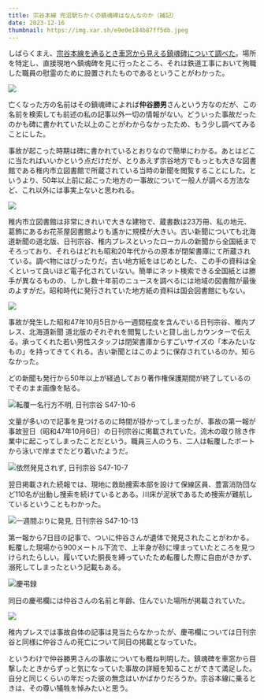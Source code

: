 ```yaml
---
title: 宗谷本線 兜沼駅ちかくの鎮魂碑はなんなのか（補記）
date: 2023-12-16
thumbnail: https://img.xar.sh/e9e0e184b87ff5db.jpeg
---
```


しばらくまえ、[宗谷本線を通るとき車窓から見える鎮魂碑について調べた](/post/1620559753/)。場所を特定し、直接現地へ鎮魂碑を見に行ったところ、それは鉄道工事において殉職した職員の慰霊のために設置されたものであるということがわかった。

![](https://img.xar.sh/i-GXMCMtC-X2.jpg)

亡くなった方の名前はその鎮魂碑によれば**仲谷勝男**さんという方なのだが、この名前を検索しても前述の私の記事以外一切の情報がない。どういった事故だったのかも碑に書かれていた以上のことがわからなかったため、もう少し調べてみることにした。

事故が起こった時期は碑に書かれているとおりなので簡単にわかる。あとはどこに当たればいいかという点だけだが、とりあえず宗谷地方でもっとも大きな図書館である稚内市立図書館で所蔵されている当時の新聞を閲覧することにした。というより、50年以上前に起こった地方の一事故について一般人が調べる方法など、これ以外には事実上ないと思われる。

![](https://img.xar.sh/e9e0e184b87ff5db.jpeg)

稚内市立図書館は非常にきれいで大きな建物で、蔵書数は23万冊、私の地元、葛飾にあるお花茶屋図書館よりも遙かに規模が大きい。古い新聞についても北海道新聞の道北版、日刊宗谷、稚内プレスといったローカルの新聞から全国紙までそろっており、それらはどれも昭和20年代からの原本が閉架書庫にて所蔵されている。調べ物にはぴったりだ。古い地方紙をはじめとした、この手の資料は全くといって良いほど電子化されていない。簡単にネット検索できる全国紙とは勝手が異なるものの、しかし数十年前のニュースを調べるには地域の図書館が最後のよすがだ。昭和時代に発行されていた地方紙の資料は国会図書館にもない。

![](https://img.xar.sh/1bbba1d01906e19d.jpeg)

事故が発生した昭和47年10月5日から一週間程度を含んでいる日刊宗谷、稚内プレス、北海道新聞 道北版のそれぞれを閲覧したいと貸し出しカウンターで伝える。承ってくれた若い男性スタッフは閉架書庫からすごいサイズの「本みたいなもの」を持ってきてくれる。古い新聞とはこのように保存されているのか。知らなかった。

どの新聞も発行から50年以上が経過しており著作権保護期間が終了しているのでそのまま画像を貼る。

![転覆一名行方不明, 日刊宗谷 S47-10-6](https://img.xar.sh/5468fc3a708cb6c8.jpeg)

文量が多いので記事を見つけるのに時間が掛かってしまったが、事故の第一報が事故翌日（昭和47年10月6日）の日刊宗谷に掲載されていた。流木の取り除き作業中に起こってしまったことだという。職員三人のうち、二人は転覆したボートから泳いで岸までたどり着いたようだ。

![依然発見されず, 日刊宗谷 S47-10-7](https://img.xar.sh/e55cccb0ecc098a5.jpeg)

翌日掲載された続報では、現地に救助捜索本部を設けて保線区員、豊富消防団など110名が出動し捜索を続けているとある。川床が泥状であるため捜索が難航しているということもわかった。

![一週間ぶりに発見, 日刊宗谷 S47-10-13](https://img.xar.sh/6469ba1ca50dd0a9.jpeg)

第一報から7日目の記事で、ついに仲谷さんが遺体で発見されたことがわかる。転覆した現場から900メートル下流で、上半身が砂に埋まっていたところを見つけられたらしい。履いていた胴長を縛っていたため転覆した際に自由がきかず、溺死してしまったという記載もある。

![慶弔録](https://img.xar.sh/79235a2a87312f4e.jpeg)

同日の慶弔欄には仲谷さんの名前と年齢、住んでいた場所が掲載されていた。

![](https://img.xar.sh/4f8f423573894227.jpeg)

稚内プレスでは事故自体の記事は見当たらなかったが、慶弔欄については日刊宗谷と同様に仲谷さんの死亡について同日の掲載となっていた。

というわけで仲谷勝男さんの事故についても概ね判明した。鎮魂碑を車窓から目撃したときからずっと気になっていた事故の詳細を知ることができて満足した。自分と同じくらいの年だった彼の無念はいかばかりだろうか。宗谷本線に乗るときは、その尊い犠牲を悼みたいと思う。
